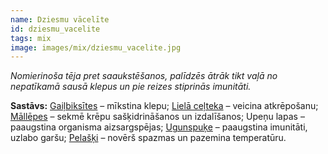 ```yaml
---
name: Dziesmu vācelīte
id: dziesmu_vacelite
tags: mix
image: images/mix/dziesmu_vacelite.jpg
---
```

*Nomierinoša tēja pret saaukstēšanos, palīdzēs ātrāk tikt vaļā no nepatīkamā sausā klepus un pie reizes stiprinās imunitāti.*

**Sastāvs:**
<a href="https://www.danga.lv/mono/#gailbiksites">Gaiļbiksītes</a> – mīkstina klepu;
<a href="https://www.danga.lv/mono/#liela_celteka">Lielā ceļteka</a> – veicina atkrēpošanu;
<a href="https://www.danga.lv/mono/#mallepes">Māllēpes</a> – sekmē krēpu sašķidrināšanos un izdalīšanos;
Upeņu lapas – paaugstina organisma aizsargspējas;
<a href="https://www.danga.lv/mono/#ugunspuke">Ugunspuķe</a> – paaugstina imunitāti, uzlabo garšu;
<a href="https://www.danga.lv/mono/#pelaski">Pelašķi</a> – novērš spazmas un pazemina temperatūru.